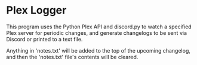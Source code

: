 # Plex Logger
This program uses the Python Plex API and discord.py to watch a specified Plex server for periodic changes, and generate changelogs to be sent via Discord or printed to a text file.

Anything in 'notes.txt' will be added to the top of the upcoming changelog, and then the 'notes.txt' file's contents will be cleared.
